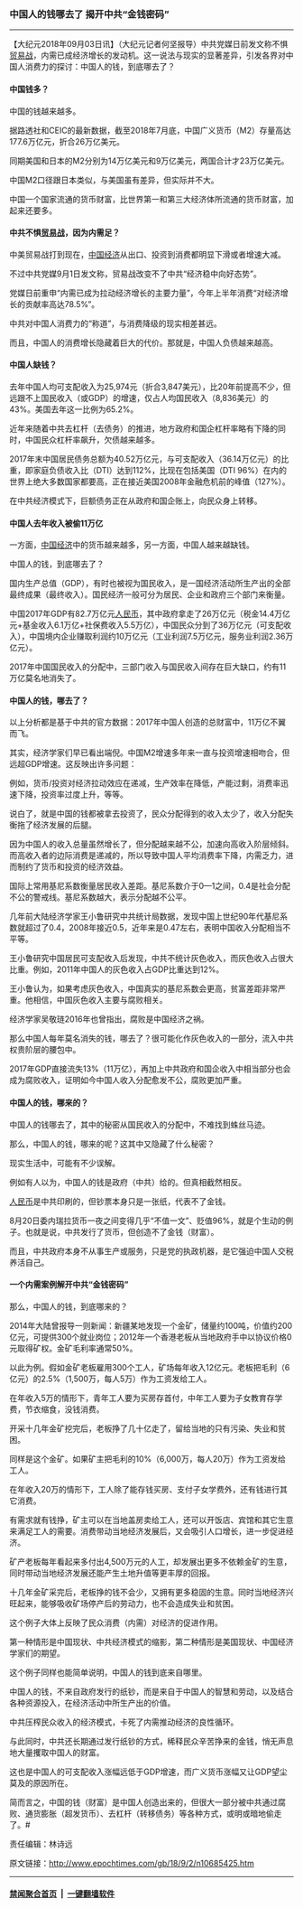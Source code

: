 ### 中国人的钱哪去了 揭开中共“金钱密码”
------------------------

<p>【大纪元2018年09月03日讯】（大纪元记者何坚报导）中共党媒日前发文称不惧<a href="http://www.epochtimes.com/gb/tag/%E8%B4%B8%E6%98%93%E6%88%98.html">贸易战</a>，内需已成经济增长的发动机。这一说法与现实的显著差异，引发各界对中国人消费力的探讨：中国人的钱，到底哪去了？</p>
<h4>中国钱多？</h4>
<p>中国的钱越来越多。</p>
<p>据路透社和CEIC的最新数据，截至2018年7月底，中国广义货币（M2）存量高达177.6万亿元，折合26万亿美元。</p>
<p>同期美国和日本的M2分别为14万亿美元和9万亿美元，两国合计才23万亿美元。</p>
<p>中国M2口径跟日本类似，与美国虽有差异，但实际并不大。</p>
<p>中国一个国家流通的货币财富，比世界第一和第三大经济体所流通的货币财富，加起来还要多。</p>
<h4>中共不惧<a href="http://www.epochtimes.com/gb/tag/%E8%B4%B8%E6%98%93%E6%88%98.html">贸易战</a>，因为内需足？</h4>
<p>中美贸易战打到现在，<a href="http://www.epochtimes.com/gb/tag/%E4%B8%AD%E5%9B%BD%E7%BB%8F%E6%B5%8E.html">中国经济</a>从出口、投资到消费都明显下滑或者增速大减。</p>
<p>不过中共党媒9月1日发文称，贸易战改变不了中共“经济稳中向好态势”。</p>
<p>党媒日前重申“内需已成为拉动经济增长的主要力量”，今年上半年消费“对经济增长的贡献率高达78.5%”。</p>
<p>中共对中国人消费力的“称道”，与消费降级的现实相差甚远。</p>
<p>而且，中国人的消费增长隐藏着巨大的代价。那就是，中国人负债越来越高。</p>
<h4>中国人缺钱？</h4>
<p>去年中国人均可支配收入为25,974元（折合3,847美元），比20年前提高不少，但远跟不上国民收入（或GDP）的增速，仅占人均国民收入（8,836美元）的43%。美国去年这一比例为65.2%。</p>
<p>近年来随着中共去杠杆（去债务）的推进，地方政府和国企杠杆率略有下降的同时，中国民众杠杆率飙升，欠债越来越多。</p>
<p>2017年末中国居民债务总额为40.52万亿元，与可支配收入（36.14万亿元）的比重，即家庭负债收入比（DTI）达到112%，比现在包括美国（DTI 96%）在内的世界上绝大多数国家都要高，正在接近美国2008年金融危机前的峰值（127%）。</p>
<p>在中共经济模式下，巨额债务正在从政府和国企账上，向民众身上转移。</p>
<h4>中国人去年收入被偷11万亿</h4>
<p>一方面，<a href="http://www.epochtimes.com/gb/tag/%E4%B8%AD%E5%9B%BD%E7%BB%8F%E6%B5%8E.html">中国经济</a>中的货币越来越多，另一方面，中国人越来越缺钱。</p>
<p>中国人的钱，到底哪去了？</p>
<p>国内生产总值（GDP），有时也被视为国民收入，是一国经济活动所生产出的全部最终成果（最终收入）。国民经济一般可分为居民、企业和政府三个部门来衡量。</p>
<p>中国2017年GDP有82.7万亿元<a href="http://www.epochtimes.com/gb/tag/%E4%BA%BA%E6%B0%91%E5%B8%81.html">人民币</a>，其中政府拿走了26万亿元（税金14.4万亿元+基金收入6.1万亿+社保费收入5.5万亿），中国民众分到了36万亿元（可支配收入），中国境内企业赚取利润约10万亿元（工业利润7.5万亿元，服务业利润2.36万亿元）。</p>
<p>2017年中国国民收入的分配中，三部门收入与国民收入间存在巨大缺口，约有11万亿莫名地消失了。</p>
<h4>中国人的钱，哪去了？</h4>
<p>以上分析都是基于中共的官方数据：2017年中国人创造的总财富中，11万亿不翼而飞。</p>
<p>其实，经济学家们早已看出端倪。中国M2增速多年来一直与投资增速相吻合，但远超GDP增速。这反映出许多问题：</p>
<p>例如，货币/投资对经济拉动效应在递减，生产效率在降低，产能过剩，消费率迅速下降，投资率过度上升，等等。</p>
<p>说白了，就是中国的钱都被拿去投资了，民众分配得到的收入太少了，收入分配失衡拖了经济发展的后腿。</p>
<p>因为中国人的收入总量虽然增长了，但分配越来越不公，加速向高收入阶层倾斜。而高收入者的边际消费是递减的，所以导致中国人平均消费率下降，内需乏力，进而制约了货币和投资的经济效益。</p>
<p>国际上常用基尼系数衡量居民收入差距。基尼系数介于0—1之间，0.4是社会分配不公的警戒线。基尼系数越大，表示分配越不公平。</p>
<p>几年前大陆经济学家王小鲁研究中共统计局数据，发现中国上世纪90年代基尼系数就超过了0.4，2008年接近0.5，近年来是0.47左右，表明中国收入分配相当不平等。</p>
<p>王小鲁研究中国居民可支配收入后发现，中共不统计灰色收入，而灰色收入占很大比重。例如，2011年中国人的灰色收入占GDP比重达到12%。</p>
<p>王小鲁认为，如果考虑灰色收入，中国真实的基尼系数会更高，贫富差距非常严重。他相信，中国灰色收入主要与腐败相关。</p>
<p>经济学家吴敬琏2016年也曾指出，腐败是中国经济之祸。</p>
<p>那么中国人每年莫名消失的钱，哪去了？很可能化作灰色收入的一部分，流入中共权贵阶层的腰包中。</p>
<p>2017年GDP直接流失13%（11万亿），再加上中共政府和国企收入中相当部分也会成为腐败收入，证明如今中国人收入分配愈发不公，腐败更加严重。</p>
<h4>中国人的钱，哪来的？</h4>
<p>中国人的钱哪去了，其中的秘密从国民收入的分配中，不难找到蛛丝马迹。</p>
<p>那么，中国人的钱，哪来的呢？这其中又隐藏了什么秘密？</p>
<p>现实生活中，可能有不少误解。</p>
<p>例如有人以为，中国人的钱是政府（中共）给的。但真相截然相反。</p>
<p><a href="http://www.epochtimes.com/gb/tag/%E4%BA%BA%E6%B0%91%E5%B8%81.html">人民币</a>是中共印刷的，但钞票本身只是一张纸，代表不了金钱。</p>
<p>8月20日委内瑞拉货币一夜之间变得几乎“不值一文”、贬值96%，就是个生动的例子。也就是说，中共发行了货币，但创造不了金钱（财富）。</p>
<p>而且，中共政府本身不从事生产或服务，只是党的执政机器，是它强迫中国人交税养活自己。</p>
<h4>一个内需案例解开中共“金钱密码”</h4>
<p>那么，中国人的钱，到底哪来的？</p>
<p>2014年大陆曾报导一则新闻：新疆某地发现一个金矿，储量约100吨，价值约200亿元，可提供300个就业岗位；2012年一个香港老板从当地政府手中以协议价格0元取得矿权。金矿毛利率通常50%。</p>
<p>以此为例。假如金矿老板雇用300个工人，矿场每年收入12亿元。老板把毛利（6亿元）的2.5%（1,500万，每人5万）作为工资发给工人。</p>
<p>在年收入5万的情形下，青年工人要为买房存首付，中年工人要为子女教育存学费，节衣缩食，没钱消费。</p>
<p>开采十几年金矿挖完后，老板挣了几十亿走了，留给当地的只有污染、失业和贫困。</p>
<p>同样是这个金矿。如果矿主把毛利的10%（6,000万，每人20万）作为工资发给工人。</p>
<p>在年收入20万的情形下，工人除了能存钱买房、支付子女学费外，还有钱进行其它消费。</p>
<p>有需求就有钱挣，矿主可以在当地盖房卖给工人，还可以开饭店、宾馆和其它生意来满足工人的需要。消费带动当地经济发展后，又会吸引人口增长，进一步促进经济。</p>
<p>矿产老板每年看起来多付出4,500万元的人工，却发展出更多不依赖金矿的生意，同时带动当地经济发展还能产生土地升值等更丰厚的回报。</p>
<p>十几年金矿采完后，老板挣的钱不会少，又拥有更多稳固的生意。同时当地经济兴旺起来，能够吸收矿场停产后的劳动力，也不会造成失业和贫困。</p>
<p>这个例子大体上反映了民众消费（内需）对经济的促进作用。</p>
<p>第一种情形是中国现状、中共经济模式的缩影，第二种情形是美国现状、中国经济学家们的期望。</p>
<p>这个例子同样也能简单说明，中国人的钱到底来自哪里。</p>
<p>中国人的钱，不来自政府发行的纸钞，而是来自于中国人的智慧和劳动，以及结合各种资源投入，在经济活动中所生产出的价值。</p>
<p>中共压榨民众收入的经济模式，卡死了内需推动经济的良性循环。</p>
<p>与此同时，中共还长期通过发行纸钞的方式，稀释民众辛苦挣来的金钱，悄无声息地大量攫取中国人的财富。</p>
<p>这也是中国人的可支配收入涨幅远低于GDP增速，而广义货币涨幅又让GDP望尘莫及的原因所在。</p>
<p>简而言之，中国的钱（财富）是中国人创造出来的，但很大一部分被中共通过腐败、通货膨胀（超发货币）、去杠杆（转移债务）等各种方式，或明或暗地偷走了。#</p>
<p>责任编辑：林诗远</p>

原文链接：http://www.epochtimes.com/gb/18/9/2/n10685425.htm


------------------------
#### [禁闻聚合首页](https://github.com/gfw-breaker/banned-news/blob/master/README.md) &nbsp;|&nbsp;  [一键翻墙软件](https://github.com/gfw-breaker/nogfw/blob/master/README.md)